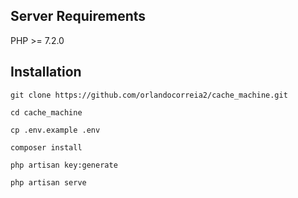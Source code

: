 ## Server Requirements
PHP >= 7.2.0


## Installation

```
git clone https://github.com/orlandocorreia2/cache_machine.git
```

```
cd cache_machine
```

```
cp .env.example .env
```

```
composer install
```

```
php artisan key:generate
```

```
php artisan serve
```



